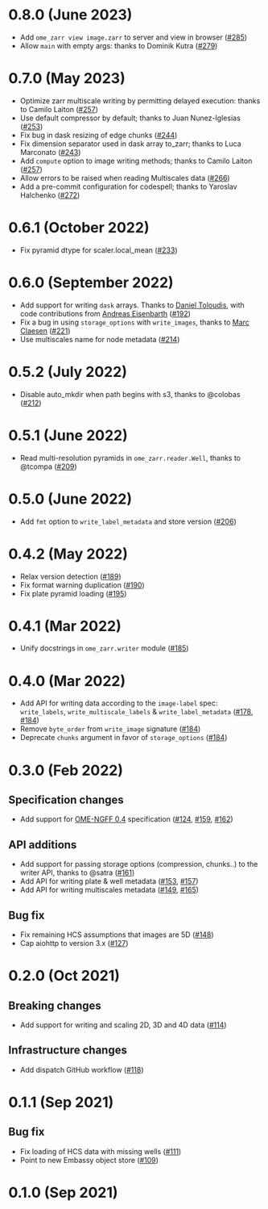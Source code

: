 # 0.8.0 (June 2023)

- Add `ome_zarr view image.zarr` to server and view in browser ([#285](https://github.com/ome/ome-zarr-py/pull/285))
- Allow `main` with empty args: thanks to Dominik Kutra ([#279](https://github.com/ome/ome-zarr-py/pull/279))

# 0.7.0 (May 2023)

- Optimize zarr multiscale writing by permitting delayed execution: thanks to Camilo Laiton ([#257](https://github.com/ome/ome-zarr-py/pull/257))
- Use default compressor by default; thanks to Juan Nunez-Iglesias ([#253](https://github.com/ome/ome-zarr-py/pull/253))
- Fix bug in dask resizing of edge chunks ([#244](https://github.com/ome/ome-zarr-py/pull/244))
- Fix dimension separator used in dask array to_zarr; thanks to Luca Marconato ([#243](https://github.com/ome/ome-zarr-py/pull/243))
- Add `compute` option to image writing methods; thanks to Camilo Laiton ([#257](https://github.com/ome/ome-zarr-py/pull/257))
- Allow errors to be raised when reading Multiscales data ([#266](https://github.com/ome/ome-zarr-py/pull/266))
- Add a pre-commit configuration for codespell; thanks to Yaroslav Halchenko ([#272](https://github.com/ome/ome-zarr-py/pull/272))

# 0.6.1 (October 2022)

- Fix pyramid dtype for scaler.local_mean ([#233](https://github.com/ome/ome-zarr-py/pull/233))
# 0.6.0 (September 2022)

- Add support for writing `dask` arrays. Thanks to [Daniel Toloudis](https://github.com/toloudis), with code contributions from [Andreas Eisenbarth](https://github.com/aeisenbarth) ([#192](https://github.com/ome/ome-zarr-py/pull/192))
- Fix a bug in using `storage_options` with `write_images`, thanks to [Marc Claesen](https://github.com/claesenm) ([#221](https://github.com/ome/ome-zarr-py/pull/221))
- Use multiscales name for node metadata ([#214](https://github.com/ome/ome-zarr-py/pull/214))

# 0.5.2 (July 2022)

- Disable auto_mkdir when path begins with s3, thanks to @colobas ([#212](https://github.com/ome/ome-zarr-py/pull/212))

# 0.5.1 (June 2022)

- Read multi-resolution pyramids in `ome_zarr.reader.Well`, thanks to @tcompa ([#209](https://github.com/ome/ome-zarr-py/pull/209))

# 0.5.0 (June 2022)

- Add `fmt` option to `write_label_metadata` and store version ([#206](https://github.com/ome/ome-zarr-py/pull/206))

# 0.4.2 (May 2022)

- Relax version detection ([#189](https://github.com/ome/ome-zarr-py/pull/189))
- Fix format warning duplication ([#190](https://github.com/ome/ome-zarr-py/pull/190))
- Fix plate pyramid loading ([#195](https://github.com/ome/ome-zarr-py/pull/195))

# 0.4.1 (Mar 2022)

- Unify docstrings in `ome_zarr.writer` module ([#185](https://github.com/ome/ome-zarr-py/pull/185))

# 0.4.0 (Mar 2022)

- Add API for writing data according to the `image-label` spec: `write_labels`, `write_multiscale_labels` & `write_label_metadata` ([#178](https://github.com/ome/ome-zarr-py/pull/178), [#184](https://github.com/ome/ome-zarr-py/pull/184))
- Remove `byte_order` from `write_image` signature ([#184](https://github.com/ome/ome-zarr-py/pull/184))
- Deprecate `chunks` argument in favor of `storage_options` ([#184](https://github.com/ome/ome-zarr-py/pull/184))

# 0.3.0 (Feb 2022)

## Specification changes

- Add support for [OME-NGFF 0.4](https://ngff.openmicroscopy.org/0.4/) specification ([#124](https://github.com/ome/ome-zarr-py/pull/124), [#159](https://github.com/ome/ome-zarr-py/pull/159), [#162](https://github.com/ome/ome-zarr-py/pull/162))

## API additions

- Add support for passing storage options (compression, chunks..) to the writer API, thanks to @satra ([#161](https://github.com/ome/ome-zarr-py/pull/161))
- Add API for writing plate & well metadata ([#153](https://github.com/ome/ome-zarr-py/pull/153), [#157](https://github.com/ome/ome-zarr-py/pull/157))
- Add API for writing multiscales metadata ([#149](https://github.com/ome/ome-zarr-py/pull/149), [#165](https://github.com/ome/ome-zarr-py/pull/165))

## Bug fix

- Fix remaining HCS assumptions that images are 5D ([#148](https://github.com/ome/ome-zarr-py/pull/148))
- Cap aiohttp to version 3.x ([#127](https://github.com/ome/ome-zarr-py/pull/127))

# 0.2.0 (Oct 2021)

## Breaking changes

- Add support for writing and scaling 2D, 3D and 4D data ([#114](https://github.com/ome/ome-zarr-py/pull/114))

## Infrastructure changes

- Add dispatch GitHub workflow ([#118](https://github.com/ome/ome-zarr-py/pull/118))

# 0.1.1 (Sep 2021)

## Bug fix

- Fix loading of HCS data with missing wells ([#111](https://github.com/ome/ome-zarr-py/pull/111))
- Point to new Embassy object store ([#109](https://github.com/ome/ome-zarr-py/pull/109))

# 0.1.0 (Sep 2021)

